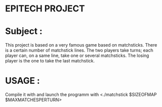 # EPITECH PROJECT

# Subject :  
  This project is based on a very famous game based on matchsticks. There is a certain number of matchstick lines. The two    players take turns; each player can, on a same line, take one or several matchsticks. The losing player is the one to take the  last matchstick.
  
# USAGE :
  Compile it with <make> and launch the programm with <./matchstick $SIZEOFMAP $MAXMATCHESPERTURN>
